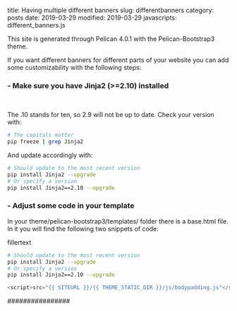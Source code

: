 title: Having multiple different banners 
slug: differentbanners
category: posts
date: 2019-03-29
modified: 2019-03-29
javascripts: different_banners.js

This site is generated through Pelican 4.0.1 with the Pelican-Bootstrap3 theme. 

If you want different banners for different parts of your website you can add
some customizability with the following steps:

### - Make sure you have Jinja2 (>=2.10) installed
<br/>

The .10 stands for ten, so 2.9 will not be up to date. Check your version with:


```bash
# The capitals matter
pip freeze | grep Jinja2
```

And update accordingly with:

```bash
# Should update to the most recent version
pip install Jinja2 --upgrade
# Or specify a version
pip install Jinja2==2.10 --upgrade
```

### - Adjust some code in your template

In your theme/pelican-bootstrap3/templates/ folder there is a base.html file.
In it you will find the following two snippets of code:

<div id="code_snippets_1" class="highlight"></div>


fillertext

```bash
# Should update to the most recent version
pip install Jinja2 --upgrade
# Or specify a version
pip install Jinja2==2.10 --upgrade
```
```python
<script>src="{{ SITEURL }}/{{ THEME_STATIC_DIR }}/js/bodypadding.js"</script>
```



################

